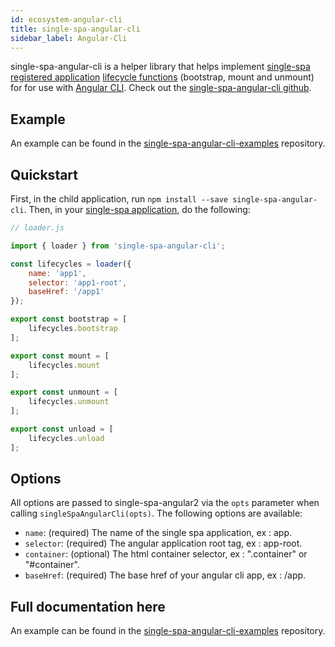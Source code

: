 ```yaml
---
id: ecosystem-angular-cli
title: single-spa-angular-cli
sidebar_label: Angular-Cli
---
```


single-spa-angular-cli is a helper library that helps implement [single-spa registered application](single-spa-config.md#registering-applications) [lifecycle functions](building-applications.md#registered-application-lifecycle) (bootstrap, mount and unmount) for for use with [Angular CLI](https://cli.angular.io/). Check out the [single-spa-angular-cli github](https://github.com/PlaceMe-SAS/single-spa-angular-cli).

## Example

An example can be found in the [single-spa-angular-cli-examples](https://github.com/PlaceMe-SAS/single-spa-angular-cli-examples) repository.

## Quickstart

First, in the child application, run `npm install --save single-spa-angular-cli`. Then, in your [single-spa application](https://github.com/CanopyTax/single-spa/blob/master/docs/applications.md), do the following:

```js
// loader.js

import { loader } from 'single-spa-angular-cli';

const lifecycles = loader({
    name: 'app1',
    selector: 'app1-root',
    baseHref: '/app1'
});

export const bootstrap = [
    lifecycles.bootstrap
];

export const mount = [
    lifecycles.mount
];

export const unmount = [
    lifecycles.unmount
];

export const unload = [
    lifecycles.unload
];
```

## Options

All options are passed to single-spa-angular2 via the `opts` parameter when calling `singleSpaAngularCli(opts)`. The following options are available:

- `name`: (required) The name of the single spa application, ex : app.
- `selector`: (required) The angular application root tag, ex : app-root.
- `container`: (optional) The html container selector, ex : ".container" or "#container".
- `baseHref`: (required) The base href of your angular cli app, ex : /app.

## Full documentation here

An example can be found in the [single-spa-angular-cli-examples](https://github.com/PlaceMe-SAS/single-spa-angular-cli-examples) repository.
